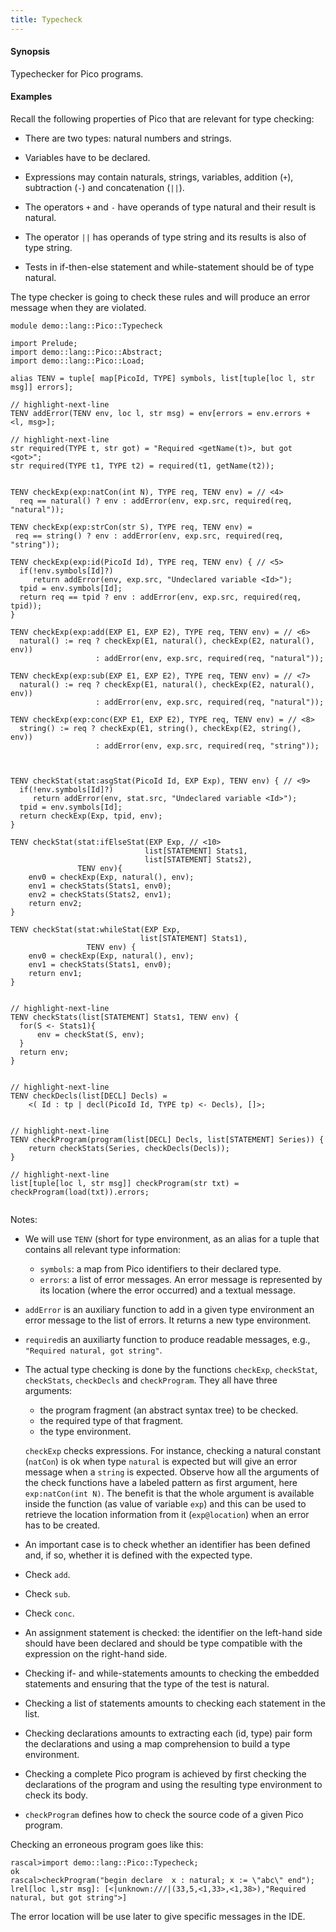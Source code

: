 ```yaml
---
title: Typecheck
---
```


#### Synopsis

Typechecker for Pico programs.

#### Examples

Recall the following properties of Pico that are relevant for type checking:

*  There are two types: natural numbers and strings.

*  Variables have to be declared.

*  Expressions may contain naturals, strings, variables, addition (`+`), subtraction (`-`) and concatenation (`||`).

*  The operators `+` and `-` have operands of type natural and their result is natural.

*  The operator `||` has operands of type string and its results is also of type string.

*  Tests in if-then-else statement and while-statement should be of type natural.


The type checker is going to check these rules and will produce an error message when they are violated.


```rascal 
module demo::lang::Pico::Typecheck

import Prelude;
import demo::lang::Pico::Abstract;
import demo::lang::Pico::Load;

alias TENV = tuple[ map[PicoId, TYPE] symbols, list[tuple[loc l, str msg]] errors]; 

// highlight-next-line
TENV addError(TENV env, loc l, str msg) = env[errors = env.errors + <l, msg>]; 

// highlight-next-line
str required(TYPE t, str got) = "Required <getName(t)>, but got <got>"; 
str required(TYPE t1, TYPE t2) = required(t1, getName(t2));


TENV checkExp(exp:natCon(int N), TYPE req, TENV env) = // <4>
  req == natural() ? env : addError(env, exp.src, required(req, "natural"));

TENV checkExp(exp:strCon(str S), TYPE req, TENV env) =
 req == string() ? env : addError(env, exp.src, required(req, "string"));

TENV checkExp(exp:id(PicoId Id), TYPE req, TENV env) { // <5>
  if(!env.symbols[Id]?)
     return addError(env, exp.src, "Undeclared variable <Id>");
  tpid = env.symbols[Id];
  return req == tpid ? env : addError(env, exp.src, required(req, tpid));
}

TENV checkExp(exp:add(EXP E1, EXP E2), TYPE req, TENV env) = // <6>
  natural() := req ? checkExp(E1, natural(), checkExp(E2, natural(), env))
                   : addError(env, exp.src, required(req, "natural"));
  
TENV checkExp(exp:sub(EXP E1, EXP E2), TYPE req, TENV env) = // <7>
  natural() := req ? checkExp(E1, natural(), checkExp(E2, natural(), env))
                   : addError(env, exp.src, required(req, "natural"));

TENV checkExp(exp:conc(EXP E1, EXP E2), TYPE req, TENV env) = // <8>  
  string() := req ? checkExp(E1, string(), checkExp(E2, string(), env))
                   : addError(env, exp.src, required(req, "string"));



TENV checkStat(stat:asgStat(PicoId Id, EXP Exp), TENV env) { // <9>
  if(!env.symbols[Id]?)
     return addError(env, stat.src, "Undeclared variable <Id>");
  tpid = env.symbols[Id];
  return checkExp(Exp, tpid, env);
}
	
TENV checkStat(stat:ifElseStat(EXP Exp, // <10>
                              list[STATEMENT] Stats1,
                              list[STATEMENT] Stats2),
               TENV env){
    env0 = checkExp(Exp, natural(), env);
    env1 = checkStats(Stats1, env0);
    env2 = checkStats(Stats2, env1);
    return env2;
}

TENV checkStat(stat:whileStat(EXP Exp, 
                             list[STATEMENT] Stats1),
                 TENV env) {
    env0 = checkExp(Exp, natural(), env);
    env1 = checkStats(Stats1, env0);
    return env1;
}


// highlight-next-line
TENV checkStats(list[STATEMENT] Stats1, TENV env) { 
  for(S <- Stats1){
      env = checkStat(S, env);
  }
  return env;
}
  

// highlight-next-line
TENV checkDecls(list[DECL] Decls) = 
    <( Id : tp | decl(PicoId Id, TYPE tp) <- Decls), []>;


// highlight-next-line
TENV checkProgram(program(list[DECL] Decls, list[STATEMENT] Series)) { 
    return checkStats(Series, checkDecls(Decls));
}

// highlight-next-line
list[tuple[loc l, str msg]] checkProgram(str txt) = checkProgram(load(txt)).errors;
    

```

                
Notes:

*  We will use `TENV` (short for type environment, as an alias for a tuple that contains all relevant type information:
     *  `symbols`: a map from Pico identifiers to their declared type.
     *  `errors`: a list of error messages. An error message is represented by its location (where the error occurred) and a textual message.
*  `addError` is an auxiliary function to add in a given type environment an error message to the list of errors. It returns a new type environment.
*  `required`is an auxiliarty function to produce readable messages, e.g., `"Required natural, got string"`.
*  The actual type checking is done by the functions `checkExp`, `checkStat`, `checkStats`, `checkDecls` and `checkProgram`. They all have three arguments:
     *  the program fragment (an abstract syntax tree) to be checked.
     *  the required type of that fragment.
     *  the type environment.
     
     
     `checkExp` checks expressions. For instance, checking a natural constant (`natCon`) is ok when type `natural` is expected but will give an error message when a `string` is expected. Observe how all the arguments of the check functions have a labeled pattern as first argument, here `exp:natCon(int N)`. The benefit is that the whole argument is available inside the function (as value of variable `exp`) and this can be used to retrieve the location information from it (`exp@location`) when an error has to be created.

*  An important case is to check whether an identifier has been defined and, if so, whether it is defined with the expected type.

* Check `add`.

*  Check `sub`.

* Check `conc`.

*  An assignment statement is checked: the identifier on the left-hand side should have been declared and should be type compatible with the expression on the right-hand side.

*  Checking if- and while-statements amounts to checking the embedded statements and ensuring that the type of the test is natural.

*  Checking a list of statements amounts to checking each statement in the list.

*  Checking declarations amounts to extracting each (id, type) pair form the declarations and using a map comprehension to build a type environment.

*  Checking a complete Pico program is achieved by first checking the declarations of the program and using the resulting type environment to check its body.

*  `checkProgram` defines how to check the source code of a given Pico program.


Checking an erroneous program goes like this:

```rascal-shell 
rascal>import demo::lang::Pico::Typecheck;
ok
rascal>checkProgram("begin declare  x : natural; x := \"abc\" end");
lrel[loc l,str msg]: [<|unknown:///|(33,5,<1,33>,<1,38>),"Required natural, but got string">]
```

The error location will be use later to give specific messages in the IDE.


